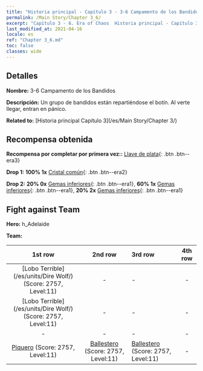 ```yaml
---
title: "Historia principal - Capítulo 3 - 3-6 Campamento de los Bandidos"
permalink: /Main Story/Chapter 3_6/
excerpt: "Capítulo 3 - 6. Era of Chaos  Historia principal - Capítulo 3_6. 3-6 Campamento de los Bandidos"
last_modified_at: 2021-04-16
locale: es
ref: "Chapter 3_6.md"
toc: false
classes: wide
---
```


## Detalles

 **Nombre:** 3-6 Campamento de los Bandidos

 **Descripción:** Un grupo de bandidos están repartiéndose el botín. Al verte llegar, entran en pánico.

 **Related to:** [Historia principal Capítulo 3](/es/Main Story/Chapter 3/)

## Recompensa obtenida

 **Recompensa por completar por primera vez::** [Llave de plata](/es/Items/con_693/){: .btn .btn--era3}

 **Drop 1:** **100% 1x** [Cristal común](/es/Items/mat_11/){: .btn .btn--era2}

 **Drop 2:** **20% 0x** [Gemas inferiores](/es/Items/mat_4/){: .btn .btn--era1}, **60% 1x** [Gemas inferiores](/es/Items/mat_4/){: .btn .btn--era1}, **20% 2x** [Gemas inferiores](/es/Items/mat_4/){: .btn .btn--era1}


## Fight against Team
 **Hero:** h_Adelaide

 **Team:**


  | 1st row | 2nd row | 3rd row | 4th row |
  |:----:|:----:|:----|:----:|
  | [Lobo Terrible](/es/units/Dire Wolf/) (Score: 2757, Level:11)  | - | - | - |
  | [Lobo Terrible](/es/units/Dire Wolf/) (Score: 2757, Level:11)  | - | - | - |
  | - | - | - | - |
  | [Piquero](/es/units/Pikeman/) (Score: 2757, Level:11)  | [Ballestero](/es/units/Marksman/) (Score: 2757, Level:11)  | [Ballestero](/es/units/Marksman/) (Score: 2757, Level:11)  | - |


